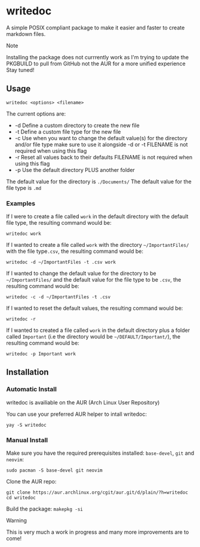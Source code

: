 # writedoc
A simple POSIX compliant package to make it easier and faster to create markdown files.

> [!NOTE]
> Installing the package does not currrently work as I'm trying to update the PKGBUILD to pull from GitHub not the AUR for a more unified experience
> Stay tuned!

## Usage
`writedoc <options> <filename>`

The current options are:
- -d             Define a custom directory to create the new file
- -t             Define a custom file type for the new file
- -c             Use when you want to change the default value(s) for the directory and/or file type
                 make sure to use it alongside -d or -t
                 FILENAME is not required when using this flag
- -r             Reset all values back to their defaults 
                 FILENAME is not required when using this flag
- -p             Use the default directory PLUS another folder

The default value for the directory is `./Documents/`
The default value for the file type is `.md`

### Examples
If I were to create a file called `work` in the default directory with the default file type, the resulting command would be:

`writedoc work`

If I wanted to create a file called `work` with the directory `~/ImportantFiles/` with the file type`.csv`, the resulting command would be:

`writedoc -d ~/ImportantFiles -t .csv work`

If I wanted to change the default value for the directory to be `~/ImportantFiles/` and the default value for the file type to be `.csv`, the resulting command would be:

`writedoc -c -d ~/ImportantFiles -t .csv`

If I wanted to reset the default values, the resulting command would be:

`writedoc -r`

If I wanted to created a file called `work` in the default directory plus a folder called `Important` (i.e the directory would be `~/DEFAULT/Important/`), the resulting command would be:

`writedoc -p Important work`


## Installation
### Automatic Install
writedoc is availiable on the AUR (Arch Linux User Repository)

You can use your preferred AUR helper to intall writedoc:

`yay -S writedoc`

### Manual Install
Make sure you have the required prerequisites installed: `base-devel`, `git` and `neovim`:

`sudo pacman -S base-devel git neovim`

Clone the AUR repo: 

`git clone https://aur.archlinux.org/cgit/aur.git/d/plain/?h=writedoc
cd writedoc`

Build the package: `makepkg -si`

> [!WARNING]
> This is very much a work in progress and many more improvements are to come!

